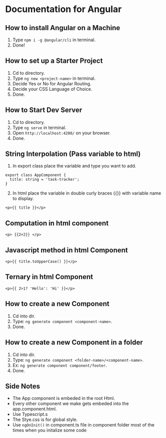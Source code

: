 # Documentation for Angular

## How to install Angular on a Machine

1. Type `npm i -g @angular/cli` in terminal.
2. Done!

## How to set up a Starter Project

1. Cd to directory.
2. Type `ng new <project-name>` in terminal.
3. Decide Yes or No for Angular Routing.
4. Decide your CSS Language of Choice.
5. Done.

## How to Start Dev Server

1. Cd to directory.
2. Type `ng serve` in terminal.
3. Open `http://localhost:4200/` on your browser.
4. Done.

## String Interpolation (Pass variable to html)

1. In export class <component-name> place the variable and type you want to add.

```
export class AppComponent {
  title: string = 'task-tracker';
}
```

2. In <component-name> html place the variable in double curly braces {{}} with variable name to display.

```
<p>{{ title }}</p>
```

## Computation in html component

```
<p> {{2+2}} </p>
```

## Javascript method in html Component

```
<p>{{ title.toUpperCase() }}</p>
```

## Ternary in html Component

```
<p>{{ 2>1? 'Hello': 'Hi' }}</p>
```

## How to create a new Component

1. Cd into dir.
2. Type: `ng generate component <component-name>`.
3. Done.

## How to create a new Component in a folder

1. Cd into dir.
2. Type: `ng generate component <folder-name>/<component-name>`.
3. Ex: `ng generate component component/footer`.
4. Done.

## Side Notes

* The App component is embeded in the root Html.
* Every other component we make gets embeded into the app.component.html.
* Use Typescript.s
* The Stye.css is for global style.
* Use `ngOnInit()` in component.ts file in component folder most of the times when you initalize some code
